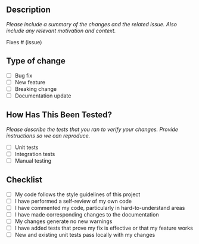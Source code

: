 ## Description

_Please include a summary of the changes and the related issue. Also include any relevant motivation and context._

Fixes # (issue)

## Type of change

- [ ] Bug fix
- [ ] New feature
- [ ] Breaking change
- [ ] Documentation update

## How Has This Been Tested?

_Please describe the tests that you ran to verify your changes. Provide instructions so we can reproduce._

- [ ] Unit tests
- [ ] Integration tests
- [ ] Manual testing

## Checklist

- [ ] My code follows the style guidelines of this project
- [ ] I have performed a self-review of my own code
- [ ] I have commented my code, particularly in hard-to-understand areas
- [ ] I have made corresponding changes to the documentation
- [ ] My changes generate no new warnings
- [ ] I have added tests that prove my fix is effective or that my feature works
- [ ] New and existing unit tests pass locally with my changes

